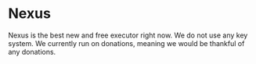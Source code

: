 # Nexus
Nexus is the best new and free executor right now. We do not use any key system. We currently run on donations, meaning we would be thankful of any donations.
